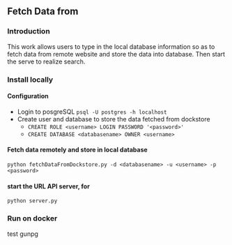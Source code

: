 Fetch Data from
-----
### Introduction
This work allows users to type in the local database information so as to fetch data from remote website and store the data into database. Then start the serve to realize search.

### Install locally
#### Configuration
- Login to posgreSQL `psql -U postgres -h localhost`
- Create user and database to store the data fetched from dockstore
  - `CREATE ROLE <username> LOGIN PASSWORD '<password>'`
  - `CREATE DATABASE <databasename> OWNER <username>`

#### Fetch data remotely and store in local database
`python fetchDataFromDockstore.py -d <databasename> -u <username> -p <password>`

#### start the URL API server, for
`python server.py`


### Run on docker
test gunpg
